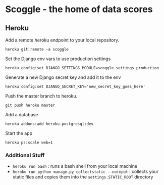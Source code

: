 # Scoggle - the home of data scores

## Heroku

Add a remote heroku endpoint to your local repository.

```
heroku git:remote -a scoggle
```

Set the Django env vars to use production settings

```
heroku config:set DJANGO_SETTINGS_MODULE=scoggle.settings_production
```

Generate a new Django secret key and add it to the env

```
heroku config:set DJANGO_SECRET_KEY='new_secret_key_goes_here'
```

Push the master branch to heroku.

```
git push heroku master
```

Add a database

```
heroku addons:add heroku-postgresql:dev
```

Start the app

```
heroku ps:scale web=1
```

### Additional Stuff

* `heroku run bash` : runs a bash shell from your local machine
* `heroku run python manage.py collectstatic --noinput` : collects your static files and copies them into the `settings.STATIC_ROOT` directory